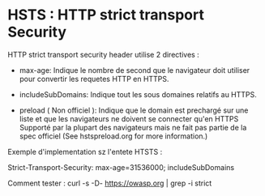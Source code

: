 # HSTS : HTTP strict transport Security 

HTTP strict transport security header utilise 2 directives :
- max-age: Indique le nombre de second  que le navigateur doit utiliser pour convertir les requetes HTTP en HTTPS.

- includeSubDomains: Indique tout les sous domaines relatifs au HTTPS.
 
- preload ( Non officiel ): Indique que le domain est prechargé sur une liste et que les navigateurs ne doivent se connecter qu'en HTTPS
Supporté par la plupart des navigateurs mais ne fait pas partie de la spec officiel  (See hstspreload.org for more information.)


Exemple d'implementation sz l'entete HTSTS :

Strict-Transport-Security: max-age=31536000; includeSubDomains

Comment tester : 
curl -s -D- https://owasp.org | grep -i strict
